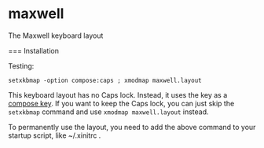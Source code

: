 maxwell
=======

The Maxwell keyboard layout


=== Installation

Testing:

`setxkbmap -option compose:caps ; xmodmap maxwell.layout`

This keyboard layout has no Caps lock. Instead, it uses the key as a [compose key](http://en.wikipedia.org/wiki/Compose_key). If you want to keep the Caps lock, you can just skip the `setxkbmap` command and use `xmodmap maxwell.layout` instead.

To permanently use the layout, you need to add the above command to your startup script, like ~/.xinitrc .


